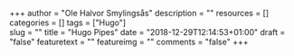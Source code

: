 +++
author = "Ole Halvor Smylingsås"
description = ""
resources = []
categories = []
tags = ["Hugo"]  
slug = ""
title = "Hugo Pipes"
date = "2018-12-29T12:14:53+01:00"
draft = "false"
featuretext = ""
featureimg = ""
comments = "false"
+++